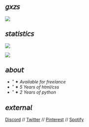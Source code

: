## 𝘨𝘹𝘻𝘴

![](https://i.pinimg.com/originals/49/83/0e/49830ee2ddd8b7e7679c686361afd4c2.gif)

## 𝘴𝘵𝘢𝘵𝘪𝘴𝘵𝘪𝘤𝘴
![](https://github-readme-stats.vercel.app/api?username=gxzass&hide=prs,contribs&title_color=539bf5&icon_color=539bf5&text_color=efefef&bg_color=0000&show_icons=true)

![](https://komarev.com/ghpvc/?username=gxzass&color=539bf5)

## 𝘢𝘣𝘰𝘶𝘵
* ˚ ✦ *Available for freelance*
* ˚ ✦ *5 Years of html/css*
* ˚ ✦ *2 Years of python*

## 𝘦𝘹𝘵𝘦𝘳𝘯𝘢𝘭
[Discord](https://discord.gg/vtRFWaQMAF) // [Twitter](https://twitter.com/gxzass) // [Pinterest](https://nl.pinterest.com/GXZS01) // [Spotify](https://open.spotify.com/user/jasper_knapevandijk)


